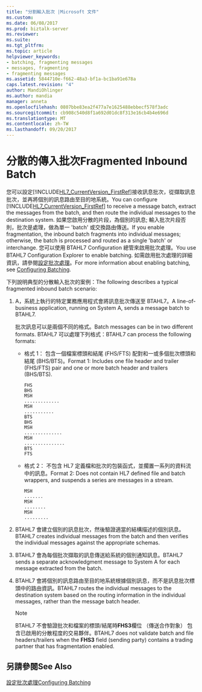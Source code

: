 ```yaml
---
title: "分割輸入批次 |Microsoft 文件"
ms.custom: 
ms.date: 06/08/2017
ms.prod: biztalk-server
ms.reviewer: 
ms.suite: 
ms.tgt_pltfrm: 
ms.topic: article
helpviewer_keywords:
- batching, fragmenting messages
- messages, fragmenting
- fragmenting messages
ms.assetid: 5844710e-f662-48a3-bf1a-bc1ba91e678a
caps.latest.revision: "4"
author: MandiOhlinger
ms.author: mandia
manager: anneta
ms.openlocfilehash: 0807bbe83ea2f477a7e1625488ebbecf578f3adc
ms.sourcegitcommit: cb908c540d8f1a692d01dc8f313e16cb4b4e696d
ms.translationtype: MT
ms.contentlocale: zh-TW
ms.lasthandoff: 09/20/2017
---
```

# <a name="fragmented-inbound-batch"></a><span data-ttu-id="25e49-102">分散的傳入批次</span><span class="sxs-lookup"><span data-stu-id="25e49-102">Fragmented Inbound Batch</span></span>
<span data-ttu-id="25e49-103">您可以設定[!INCLUDE[HL7_CurrentVersion_FirstRef](../../includes/hl7-currentversion-firstref-md.md)]接收訊息批次，從擷取訊息批次，並再將個別的訊息路由至目的地系統。</span><span class="sxs-lookup"><span data-stu-id="25e49-103">You can configure [!INCLUDE[HL7_CurrentVersion_FirstRef](../../includes/hl7-currentversion-firstref-md.md)] to receive a message batch, extract the messages from the batch, and then route the individual messages to the destination system.</span></span> <span data-ttu-id="25e49-104">如果您啟用分散的片段，為個別的訊息; 輸入批次片段否則，批次是處理，做為單一 'batch' 或交換路由傳送。</span><span class="sxs-lookup"><span data-stu-id="25e49-104">If you enable fragmentation, the inbound batch fragments into individual messages; otherwise, the batch is processed and routed as a single 'batch' or interchange.</span></span> <span data-ttu-id="25e49-105">您可以使用 BTAHL7 Configuration 總管來啟用批次處理。</span><span class="sxs-lookup"><span data-stu-id="25e49-105">You use BTAHL7 Configuration Explorer to enable batching.</span></span> <span data-ttu-id="25e49-106">如需啟用批次處理的詳細資訊，請參閱[設定批次處理](../../adapters-and-accelerators/accelerator-hl7/configuring-batching.md)。</span><span class="sxs-lookup"><span data-stu-id="25e49-106">For more information about enabling batching, see [Configuring Batching](../../adapters-and-accelerators/accelerator-hl7/configuring-batching.md).</span></span>  
  
 <span data-ttu-id="25e49-107">下列說明典型的分散輸入批次的案例：</span><span class="sxs-lookup"><span data-stu-id="25e49-107">The following describes a typical fragmented inbound batch scenario:</span></span>  
  
1.  <span data-ttu-id="25e49-108">A，系統上執行的特定業務應用程式會將訊息批次傳送至 BTAHL7。</span><span class="sxs-lookup"><span data-stu-id="25e49-108">A line-of-business application, running on System A, sends a message batch to BTAHL7.</span></span>  
  
     <span data-ttu-id="25e49-109">批次訊息可以是兩個不同的格式。</span><span class="sxs-lookup"><span data-stu-id="25e49-109">Batch messages can be in two different formats.</span></span> <span data-ttu-id="25e49-110">BTAHL7 可以處理下列格式：</span><span class="sxs-lookup"><span data-stu-id="25e49-110">BTAHL7 can process the following formats:</span></span>  
  
    -   <span data-ttu-id="25e49-111">格式 1： 包含一個檔案標頭和結尾 (FHS/FTS) 配對和一或多個批次標頭和結尾 (BHS/BTS)。</span><span class="sxs-lookup"><span data-stu-id="25e49-111">Format 1: Includes one file header and trailer (FHS/FTS) pair and one or more batch header and trailers (BHS/BTS).</span></span>  
  
        ```  
        FHS  
        BHS  
        MSH  
        .............  
        MSH  
        ...........  
        BTS  
        BHS  
        MSH  
        ..............  
        MSH  
        ...............  
        BTS  
        FTS  
        ```  
  
    -   <span data-ttu-id="25e49-112">格式 2： 不包含 HL7 定義檔和批次的包裝函式，並擱置一系列的資料流中的訊息。</span><span class="sxs-lookup"><span data-stu-id="25e49-112">Format 2: Does not contain HL7 defined file and batch wrappers, and suspends a series are messages in a stream.</span></span>  
  
        ```  
        MSH  
        .......  
        MSH  
        ........  
        MSH  
        .........  
        ```  
  
2.  <span data-ttu-id="25e49-113">BTAHL7 會建立個別的訊息批次，然後驗證適當的結構描述的個別訊息。</span><span class="sxs-lookup"><span data-stu-id="25e49-113">BTAHL7 creates individual messages from the batch and then verifies the individual messages against the appropriate schemas.</span></span>  
  
3.  <span data-ttu-id="25e49-114">BTAHL7 會為每個批次擷取的訊息傳送給系統的個別通知訊息。</span><span class="sxs-lookup"><span data-stu-id="25e49-114">BTAHL7 sends a separate acknowledgment message to System A for each message extracted from the batch.</span></span>  
  
4.  <span data-ttu-id="25e49-115">BTAHL7 會將個別的訊息路由至目的地系統根據個別訊息，而不是訊息批次標頭中的路由資訊。</span><span class="sxs-lookup"><span data-stu-id="25e49-115">BTAHL7 routes the individual messages to the destination system based on the routing information in the individual messages, rather than the message batch header.</span></span>  
  
    > [!NOTE]
    >  <span data-ttu-id="25e49-116">BTAHL7 不會驗證批次和檔案的標頭/結尾時**FHS3**欄位 （傳送合作對象） 包含已啟用的分散程度的交易夥伴。</span><span class="sxs-lookup"><span data-stu-id="25e49-116">BTAHL7 does not validate batch and file headers/trailers when the **FHS3** field (sending party) contains a trading partner that has fragmentation enabled.</span></span>  
  
## <a name="see-also"></a><span data-ttu-id="25e49-117">另請參閱</span><span class="sxs-lookup"><span data-stu-id="25e49-117">See Also</span></span>  
 [<span data-ttu-id="25e49-118">設定批次處理</span><span class="sxs-lookup"><span data-stu-id="25e49-118">Configuring Batching</span></span>](../../adapters-and-accelerators/accelerator-hl7/configuring-batching.md)